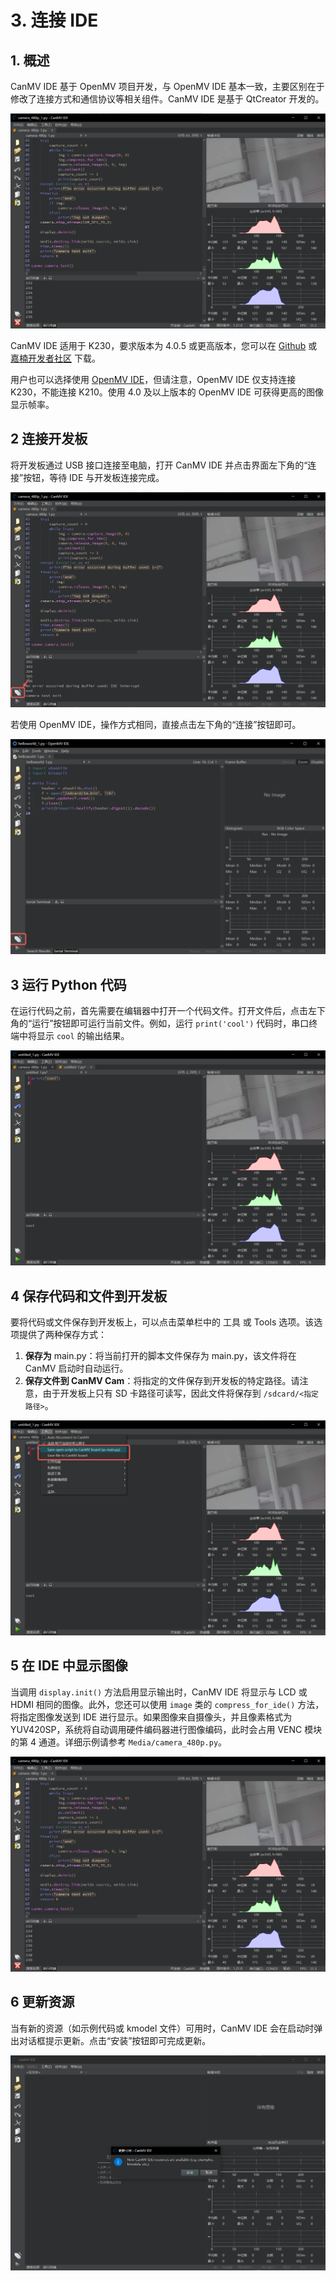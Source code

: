 # 3. 连接 IDE

## 1. 概述

CanMV IDE 基于 OpenMV 项目开发，与 OpenMV IDE 基本一致，主要区别在于修改了连接方式和通信协议等相关组件。CanMV IDE 是基于 QtCreator 开发的。

![IDE](images/ide.png)

CanMV IDE 适用于 K230，要求版本为 4.0.5 或更高版本，您可以在 [Github](https://github.com/kendryte/canmv_ide/releases) 或 [嘉楠开发者社区](https://www.kendryte.com/resource) 下载。

用户也可以选择使用 [OpenMV IDE](https://github.com/openmv/openmv-ide/releases)，但请注意，OpenMV IDE 仅支持连接 K230，不能连接 K210。使用 4.0 及以上版本的 OpenMV IDE 可获得更高的图像显示帧率。

## 2 连接开发板

将开发板通过 USB 接口连接至电脑，打开 CanMV IDE 并点击界面左下角的“连接”按钮，等待 IDE 与开发板连接完成。

![IDE connect](images/ide-2.png)

若使用 OpenMV IDE，操作方式相同，直接点击左下角的“连接”按钮即可。

![OpenMV IDE connect](images/openmv-ide-connect.png)

## 3 运行 Python 代码

在运行代码之前，首先需要在编辑器中打开一个代码文件。打开文件后，点击左下角的“运行”按钮即可运行当前文件。例如，运行 `print('cool')` 代码时，串口终端中将显示 `cool` 的输出结果。

![Run](images/ide-4.png)

## 4 保存代码和文件到开发板

要将代码或文件保存到开发板上，可以点击菜单栏中的 工具 或 Tools 选项。该选项提供了两种保存方式：

1. **保存为** main.py：将当前打开的脚本文件保存为 main.py，该文件将在 CanMV 启动时自动运行。
1. **保存文件到 CanMV Cam**：将指定的文件保存到开发板的特定路径。请注意，由于开发板上只有 SD 卡路径可读写，因此文件将保存到 `/sdcard/<指定路径>`。

![Save](images/ide-5.png)

## 5 在 IDE 中显示图像

当调用 `display.init()` 方法启用显示输出时，CanMV IDE 将显示与 LCD 或 HDMI 相同的图像。此外，您还可以使用 `image` 类的 `compress_for_ide()` 方法，将指定图像发送到 IDE 进行显示。如果图像来自摄像头，并且像素格式为 YUV420SP，系统将自动调用硬件编码器进行图像编码，此时会占用 VENC 模块的第 4 通道。详细示例请参考 `Media/camera_480p.py`。

![IDE 显示图像 ](images/ide.png)

## 6 更新资源

当有新的资源（如示例代码或 kmodel 文件）可用时，CanMV IDE 会在启动时弹出对话框提示更新。点击“安装”按钮即可完成更新。

![ 资源更新 ](images/ide-update.png)
